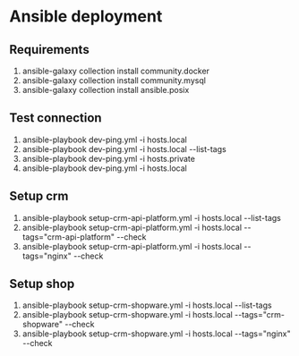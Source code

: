 # Ansible deployment

## Requirements
1. ansible-galaxy collection install community.docker
2. ansible-galaxy collection install community.mysql
3. ansible-galaxy collection install ansible.posix

## Test connection
1. ansible-playbook dev-ping.yml -i hosts.local
2. ansible-playbook dev-ping.yml -i hosts.local --list-tags
3. ansible-playbook dev-ping.yml -i hosts.private
4. ansible-playbook dev-ping.yml -i hosts.local

## Setup crm
1. ansible-playbook setup-crm-api-platform.yml -i hosts.local --list-tags
2. ansible-playbook setup-crm-api-platform.yml -i hosts.local --tags="crm-api-platform" --check
3. ansible-playbook setup-crm-api-platform.yml -i hosts.local --tags="nginx" --check

## Setup shop
1. ansible-playbook setup-crm-shopware.yml -i hosts.local --list-tags
2. ansible-playbook setup-crm-shopware.yml -i hosts.local --tags="crm-shopware" --check
3. ansible-playbook setup-crm-shopware.yml -i hosts.local --tags="nginx" --check
